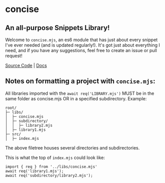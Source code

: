 # concise
An all-purpose Snippets Library!
---
Welcome to `concise.mjs`, an es6 module that has just about every snippet I've ever needed (and is updated regularly!). 
It's got just about everything I need, and if you have any suggestions, feel free to create an issue or pull request!

[Source Code](https://github.com/jempiere/concise/blob/main/concise.mjs) | [Docs](/docs/concise.html)

Notes on formatting a project with `concise.mjs`:
---
All libraries imported with the `await req('LIBRARY.mjs')` MUST be in the same folder as concise.mjs OR in a specified subdirectory.
Example:

```
root/
├─ libs/
│  ├─ concise.mjs
│  ├─ subdirectory/
│  │  ├─ library2.mjs
│  ├─ library1.mjs
├─ src/
│  ├─ index.mjs
```

The above filetree houses several directories and subdirectories.

This is what the top of `index.mjs` could look like:

```JS
import { req } from '../libs/concise.mjs'
await req('library1.mjs');
await req('subdirectory/library2.mjs');
```
